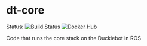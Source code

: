 # dt-core

Status:
[![Build Status](http://build-arm.duckietown.org/job/Docker%20Autobuild%20-%20dt-core/badge/icon.svg)](http://build-arm.duckietown.org/job/Docker%20Autobuild%20-%20dt-core/)
[![Docker Hub](https://img.shields.io/docker/pulls/duckietown/dt-core.svg)](https://hub.docker.com/r/duckietown/dt-core)

Code that runs the core stack on the Duckiebot in ROS
